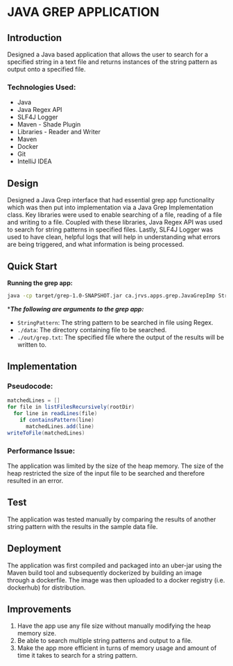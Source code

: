 # JAVA GREP APPLICATION

## Introduction
Designed a Java based application that allows the user to search for a specified string in a text file and returns instances of the string pattern as output onto a specified file.

### Technologies Used:
* Java
* Java Regex API
* SLF4J Logger
* Maven - Shade Plugin
* Libraries - Reader and Writer
* Maven 
* Docker
* Git
* IntelliJ IDEA

## Design
Designed a Java Grep interface that had essential grep app functionality which was then put into implementation via a Java Grep Implementation class. Key libraries were used to enable searching of a file, reading of a file and writing to a file. Coupled with these libraries, Java Regex API was used to search for string patterns in specified files. Lastly, SLF4J Logger was used to have clean, helpful logs that will help in understanding what errors are being triggered, and what information is being processed.

## Quick Start
**Running the grep app:**
```bash
java -cp target/grep-1.0-SNAPSHOT.jar ca.jrvs.apps.grep.JavaGrepImp StringPattern ./data ./out/grep.txt
```
****The following are arguments to the grep app:***
* `StringPattern`: The string pattern to be searched in file using Regex.
* `./data`: The directory containing file to be searched.
* `./out/grep.txt`: The specified file where the output of the results will be written to.

## Implementation
### Pseudocode:
```java
matchedLines = []
for file in listFilesRecursively(rootDir)
  for line in readLines(file)
    if containsPattern(line)
      matchedLines.add(line)
writeToFile(matchedLines)
```

### Performance Issue:
 The application was limited by the size of the heap memory. The size of the heap restricted the size of the input file to be searched and therefore resulted in an error.

## Test
The application was tested manually by comparing the results of another string pattern with the results in the sample data file.

## Deployment
The application was first compiled and packaged into an uber-jar using the Maven build tool and subsequently dockerized by building an image through a dockerfile. The image was then uploaded to a docker registry (i.e. dockerhub) for distribution.

## Improvements
1. Have the app use any file size without manually modifying the heap memory size.
2. Be able to search multiple string patterns and output to a file.
3. Make the app more efficient in turns of memory usage and amount of time it takes to search for a string pattern.
